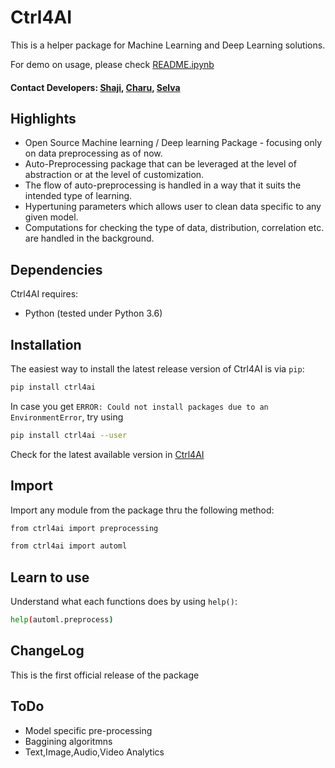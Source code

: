 # Ctrl4AI 

This is a helper package for Machine Learning and Deep Learning solutions.

For demo on usage, please check [README.ipynb](https://github.com/vkreat-tech/ctrl4ai/blob/master/README.ipynb)

#### Contact Developers: [Shaji](https://www.linkedin.com/in/shaji-james/), [Charu](https://www.linkedin.com/in/charunethragiri/), [Selva](https://www.linkedin.com/in/selva-prasanth-274b66166/)

## Highlights
- Open Source Machine learning / Deep learning Package - focusing only on data preprocessing as of now.
- Auto-Preprocessing package that can be leveraged at the level of abstraction or at the level of customization.
- The flow of auto-preprocessing is handled in a way that it suits the intended type of learning.
- Hypertuning parameters which allows user to clean data specific to any given model.
- Computations for checking the type of data, distribution, correlation etc. are handled in the background.

## Dependencies

Ctrl4AI requires:

* Python (tested under Python 3.6)

## Installation

The easiest way to install the latest release version of Ctrl4AI is via ```pip```:
```bash
pip install ctrl4ai
```
In case you get ```ERROR: Could not install packages due to an EnvironmentError```, try using
```bash
pip install ctrl4ai --user
```
Check for the latest available version in [Ctrl4AI](https://pypi.org/project/ctrl4ai/)

## Import

Import any module from the package thru the following method:
```bash
from ctrl4ai import preprocessing
```
```bash
from ctrl4ai import automl
```

## Learn to use

Understand what each functions does by using ```help()```:
```bash
help(automl.preprocess)
```

## ChangeLog

This is the first official release of the package

## ToDo

- Model specific pre-processing
- Baggining algoritmns
- Text,Image,Audio,Video Analytics
